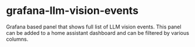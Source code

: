 # grafana-llm-vision-events
Grafana based panel that shows full list of LLM vision events.  This panel can be added to a home assistant dashboard and can be filtered by various columns.
